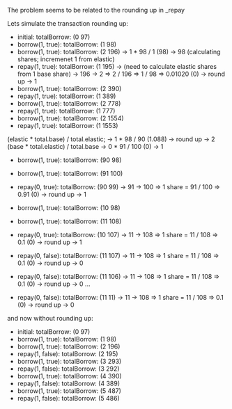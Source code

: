 The problem seems to be related to the rounding up in _repay

Lets simulate the transaction rounding up:
- initial:   totalBorrow: (0 97)
- borrow(1, true):    totalBorrow: (1 98) 
- borrow(1, true):    totalBorrow: (2 196) -> 1 * 98 / 1 (98) -> 98 (calculating shares; incremenet 1 from elastic)
- repay(1, true):     totalBorrow: (1 195) -> (need to calculate elastic shares from 1 base share) -> 196 -> 2 => 2 / 196 => 1 / 98 => 0.01020 (0) -> round up -> 1
- borrow(1, true):    totalBorrow: (2 390)
- repay(1, true):     totalBorrow: (1 389)
- borrow(1, true):    totalBorrow: (2 778)
- repay(1, true):     totalBorrow: (1 777)
- borrow(1, true):    totalBorrow: (2 1554)
- repay(1, true):     totalBorrow: (1 1553)

(elastic * total.base) / total.elastic; -> 1 * 98 / 90 (1.088) -> round up -> 2
(base * total.elastic) / total.base -> 0 * 91 / 100 (0) -> 1

- borrow(1, true):    totalBorrow: (90 98)
- borrow(1, true):    totalBorrow: (91 100)
- repay(0, true):     totalBorrow: (90 99) -> 91 -> 100 => 1 share = 91 / 100 => 0.91 (0) -> round up -> 1

- borrow(1, true):    totalBorrow: (10 98)
- borrow(1, true):    totalBorrow: (11 108)
- repay(0, true):     totalBorrow: (10 107) -> 11 -> 108 => 1 share = 11 / 108 => 0.1 (0) -> round up -> 1


- repay(0, false):     totalBorrow: (11 107) -> 11 -> 108 => 1 share = 11 / 108 => 0.1 (0) -> round up -> 0
- repay(0, false):     totalBorrow: (11 106) -> 11 -> 108 => 1 share = 11 / 108 => 0.1 (0) -> round up -> 0
...
- repay(0, false):     totalBorrow: (11 11) -> 11 -> 108 => 1 share = 11 / 108 => 0.1 (0) -> round up -> 0



and now without rounding up:
- initial:   totalBorrow: (0 97)
- borrow(1, true):    totalBorrow: (1 98)
- borrow(1, true):    totalBorrow: (2 196)
- repay(1, false):    totalBorrow: (2 195)
- borrow(1, true):    totalBorrow: (3 293)
- repay(1, false):    totalBorrow: (3 292)
- borrow(1, true):    totalBorrow: (4 390)
- repay(1, false):    totalBorrow: (4 389)
- borrow(1, true):    totalBorrow: (5 487)
- repay(1, false):    totalBorrow: (5 486)